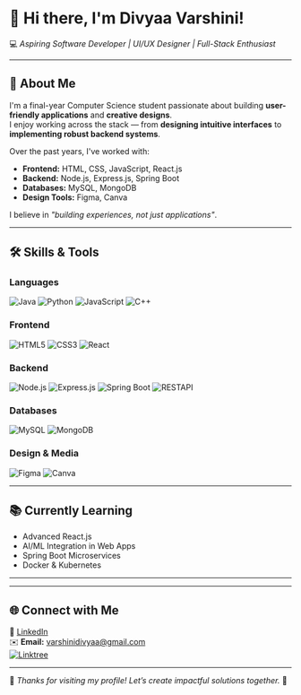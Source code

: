 <!-- Banner or Intro -->
# 👋 Hi there, I'm Divyaa Varshini!

💻 *Aspiring Software Developer | UI/UX Designer | Full-Stack Enthusiast*

---

## 🧾 About Me
I'm a final-year Computer Science student passionate about building **user-friendly applications** and **creative designs**.  
I enjoy working across the stack — from **designing intuitive interfaces** to **implementing robust backend systems**.

Over the past years, I've worked with:
- **Frontend:** HTML, CSS, JavaScript, React.js
- **Backend:** Node.js, Express.js, Spring Boot
- **Databases:** MySQL, MongoDB
- **Design Tools:** Figma, Canva

I believe in *"building experiences, not just applications"*.

---

## 🛠 Skills & Tools

### **Languages**
![Java](https://img.shields.io/badge/Java-ED8B00?style=for-the-badge&logo=openjdk&logoColor=white)
![Python](https://img.shields.io/badge/Python-3776AB?style=for-the-badge&logo=python&logoColor=white)
![JavaScript](https://img.shields.io/badge/JavaScript-F7DF1E?style=for-the-badge&logo=javascript&logoColor=black)
![C++](https://img.shields.io/badge/C++-00599C?style=for-the-badge&logo=cplusplus&logoColor=white)

### **Frontend**
![HTML5](https://img.shields.io/badge/HTML5-E34F26?style=for-the-badge&logo=html5&logoColor=white)
![CSS3](https://img.shields.io/badge/CSS3-1572B6?style=for-the-badge&logo=css3&logoColor=white)
![React](https://img.shields.io/badge/React-20232A?style=for-the-badge&logo=react&logoColor=61DAFB)

### **Backend**
![Node.js](https://img.shields.io/badge/Node.js-339933?style=for-the-badge&logo=nodedotjs&logoColor=white)
![Express.js](https://img.shields.io/badge/Express.js-000000?style=for-the-badge&logo=express&logoColor=white)
![Spring Boot](https://img.shields.io/badge/Spring%20Boot-6DB33F?style=for-the-badge&logo=springboot&logoColor=white)
![RESTAPI](https://img.shields.io/badge/RESTAPI-02569B?style=for-the-badge&logo=rest&logoColor=white)

### **Databases**
![MySQL](https://img.shields.io/badge/MySQL-4479A1?style=for-the-badge&logo=mysql&logoColor=white)
![MongoDB](https://img.shields.io/badge/MongoDB-4EA94B?style=for-the-badge&logo=mongodb&logoColor=white)

### **Design & Media**
![Figma](https://img.shields.io/badge/Figma-F24E1E?style=for-the-badge&logo=figma&logoColor=white)
![Canva](https://img.shields.io/badge/Canva-00C4CC?style=for-the-badge&logo=canva&logoColor=white)

---

## 📚 Currently Learning
- Advanced React.js
- AI/ML Integration in Web Apps
- Spring Boot Microservices
- Docker & Kubernetes

---



---

## 🌐 Connect with Me
📌 [LinkedIn](https://www.linkedin.com/in/divyaa-varshini)  
✉️ **Email:** varshinidivyaa@gmail.com  
[![Linktree](https://img.shields.io/badge/Linktree-39E09B?style=for-the-badge&logo=linktree&logoColor=white)](https://linktr.ee/Divyaa_2003)


---

💬 *Thanks for visiting my profile! Let’s create impactful solutions together.* 🚀


<!--
**divyaa2003/divyaa2003** is a ✨ _special_ ✨ repository because its `README.md` (this file) appears on your GitHub profile.

Here are some ideas to get you started:

- 🔭 I’m currently working on ...
- 🌱 I’m currently learning ...
- 👯 I’m looking to collaborate on ...
- 🤔 I’m looking for help with ...
- 💬 Ask me about ...
- 📫 How to reach me: ...
- 😄 Pronouns: ...
- ⚡ Fun fact: ...
-->
